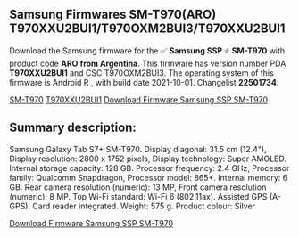 <h2>Samsung Firmwares SM-T970(ARO) T970XXU2BUI1/T970OXM2BUI3/T970XXU2BUI1</h2>
Download the Samsung firmware for the ✅ <strong>Samsung SSP </strong> ⭐ <strong>SM-T970</strong> with product code <strong>ARO</strong> <strong> from Argentina</strong>. This firmware has version number PDA <strong>T970XXU2BUI1</strong> and CSC T970OXM2BUI3. The operating system of this firmware is Android R , with build date 2021-10-01. Changelist <strong>22501734</strong>.


[SM-T970](https://samfirm.shop/samsung/model/SM-T970)
[T970XXU2BUI1](https://samfirm.shop/samsung/pda/T970XXU2BUI1)
[Download Firmware Samsung SSP SM-T970](https://samfirm.shop/samsung/firmware/461586)
<h2>Summary description:</h2>
<p>Samsung Galaxy Tab S7+ SM-T970. Display diagonal: 31.5 cm (12.4"), Display resolution: 2800 x 1752 pixels, Display technology: Super AMOLED. Internal storage capacity: 128 GB. Processor frequency: 2.4 GHz, Processor family: Qualcomm Snapdragon, Processor model: 865+. Internal memory: 6 GB. Rear camera resolution (numeric): 13 MP, Front camera resolution (numeric): 8 MP. Top Wi-Fi standard: Wi-Fi 6 (802.11ax). Assisted GPS (A-GPS). Card reader integrated. Weight: 575 g. Product colour: Silver</p>


[Download Firmware Samsung SSP SM-T970](https://samfirm.shop/samsung/firmware/461586)
